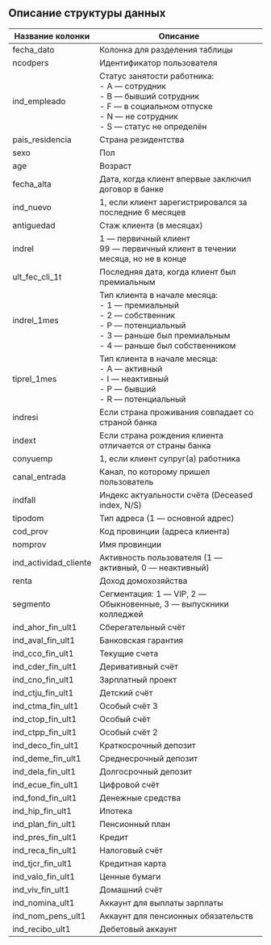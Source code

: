 ## Описание структуры данных

| Название колонки         | Описание                                                                 |
|--------------------------|--------------------------------------------------------------------------|
| fecha_dato               | Колонка для разделения таблицы                                           |
| ncodpers                 | Идентификатор пользователя                                               |
| ind_empleado             | Статус занятости работника:<br>- A — сотрудник<br>- B — бывший сотрудник<br>- F — в социальном отпуске<br>- N — не сотрудник<br>- S — статус не определён |
| pais_residencia          | Страна резидентства                                                      |
| sexo                     | Пол                                                                      |
| age                      | Возраст                                                                  |
| fecha_alta               | Дата, когда клиент впервые заключил договор в банке                      |
| ind_nuevo                | 1, если клиент зарегистрировался за последние 6 месяцев                  |
| antiguedad               | Стаж клиента (в месяцах)                                                 |
| indrel                   | 1 — первичный клиент<br>99 — первичный клиент в течении месяца, но не в конце |
| ult_fec_cli_1t           | Последняя дата, когда клиент был премиальным                             |
| indrel_1mes              | Тип клиента в начале месяца:<br>- 1 — премиальный<br>- 2 — собственник<br>- P — потенциальный<br>- 3 — раньше был премиальным<br>- 4 — раньше был собственником |
| tiprel_1mes              | Тип клиента в начале месяца:<br>- A — активный<br>- I — неактивный<br>- P — бывший<br>- R — потенциальный |
| indresi                  | Если страна проживания совпадает со страной банка                         |
| indext                   | Если страна рождения клиента отличается от страны банка                   |
| conyuemp                 | 1, если клиент супруг(а) работника                                       |
| canal_entrada            | Канал, по которому пришел пользователь                                   |
| indfall                  | Индекс актуальности счёта (Deceased index, N/S)                          |
| tipodom                  | Тип адреса (1 — основной адрес)                                          |
| cod_prov                 | Код провинции (адреса клиента)                                           |
| nomprov                  | Имя провинции                                                            |
| ind_actividad_cliente    | Активность пользователя (1 — активный, 0 — неактивный)                   |
| renta                    | Доход домохозяйства                                                      |
| segmento                 | Сегментация: 1 — VIP, 2 — Обыкновенные, 3 — выпускники колледжей         |
| ind_ahor_fin_ult1        | Сберегательный счёт                                                      |
| ind_aval_fin_ult1        | Банковская гарантия                                                      |
| ind_cco_fin_ult1         | Текущие счета                                                            |
| ind_cder_fin_ult1        | Деривативный счёт                                                        |
| ind_cno_fin_ult1         | Зарплатный проект                                                        |
| ind_ctju_fin_ult1        | Детский счёт                                                             |
| ind_ctma_fin_ult1        | Особый счёт 3                                                            |
| ind_ctop_fin_ult1        | Особый счёт                                                              |
| ind_ctpp_fin_ult1        | Особый счёт 2                                                            |
| ind_deco_fin_ult1        | Краткосрочный депозит                                                    |
| ind_deme_fin_ult1        | Среднесрочный депозит                                                    |
| ind_dela_fin_ult1        | Долгосрочный депозит                                                     |
| ind_ecue_fin_ult1        | Цифровой счёт                                                            |
| ind_fond_fin_ult1        | Денежные средства                                                        |
| ind_hip_fin_ult1         | Ипотека                                                                  |
| ind_plan_fin_ult1        | Пенсионный план                                                          |
| ind_pres_fin_ult1        | Кредит                                                                   |
| ind_reca_fin_ult1        | Налоговый счёт                                                           |
| ind_tjcr_fin_ult1        | Кредитная карта                                                          |
| ind_valo_fin_ult1        | Ценные бумаги                                                            |
| ind_viv_fin_ult1         | Домашний счёт                                                            |
| ind_nomina_ult1          | Аккаунт для выплаты зарплаты                                              |
| ind_nom_pens_ult1        | Аккаунт для пенсионных обязательств                                      |
| ind_recibo_ult1          | Дебетовый аккаунт                                                        |
